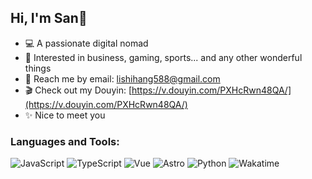 ## Hi, I'm San👋

- 💻 A passionate digital nomad  
- 💫 Interested in business, gaming, sports... and any other wonderful things
- 📧 Reach me by email: [lishihang588@gmail.com](mailto:lishihang588@gmail.com)
- 🎬 Check out my Douyin: [https://v.douyin.com/PXHcRwn48QA/](https://v.douyin.com/PXHcRwn48QA/)
- ✨ Nice to meet you


### Languages and Tools:
![JavaScript](https://img.shields.io/badge/JavaScript-F7DF1E?style=for-the-badge&logo=javascript&logoColor=black)
![TypeScript](https://img.shields.io/badge/TypeScript-3178C6?style=for-the-badge&logo=typescript&logoColor=white)
![Vue](https://img.shields.io/badge/Vue-4FC08D?style=for-the-badge&logo=vue.js&logoColor=white)
![Astro](https://img.shields.io/badge/Astro-FF5D01?style=for-the-badge&logo=astro&logoColor=white)
![Python](https://img.shields.io/badge/Python-3776AB?style=for-the-badge&logo=python&logoColor=white)
![Wakatime](https://img.shields.io/badge/Wakatime-000000?style=for-the-badge&logo=wakatime&logoColor=white)
